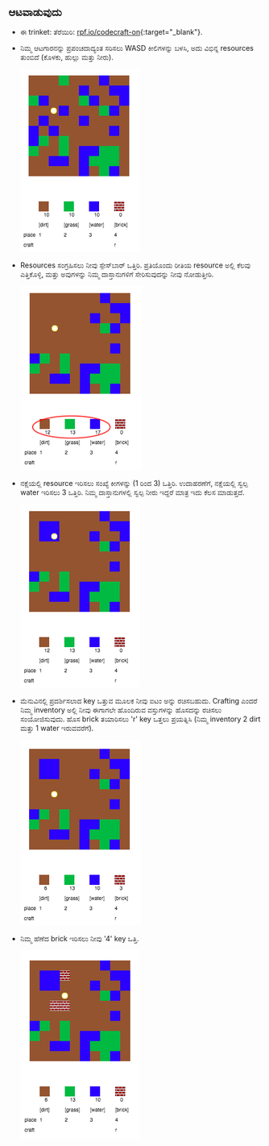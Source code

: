 ## ಆಟವಾಡುವುದು

+ ಈ trinket: ತೆರೆಯಿರಿ: [rpf.io/codecraft-on](https://rpf.io/codecraft-on){:target="_blank"}.

+ ನಿಮ್ಮ ಆಟಗಾರನನ್ನು ಪ್ರಪಂಚದಾದ್ಯಂತ ಸರಿಸಲು WASD ಕೀಲಿಗಳನ್ನು ಬಳಸಿ, ಅದು ವಿಭಿನ್ನ resources ತುಂಬಿದೆ (ಕೊಳಕು, ಹುಲ್ಲು ಮತ್ತು ನೀರು).
    
    ![screenshot](images/craft-move.png)

+ Resources ಸಂಗ್ರಹಿಸಲು ನೀವು ಸ್ಪೇಸ್‌ಬಾರ್ ಒತ್ತಿರಿ. ಪ್ರತಿಯೊಂದು ರೀತಿಯ resource ಅಲ್ಲಿ ಕೆಲವು ಎತ್ತಿಕೊಳ್ಳಿ, ಮತ್ತು ಅವುಗಳನ್ನು ನಿಮ್ಮ ದಾಸ್ತಾನುಗಳಿಗೆ ಸೇರಿಸುವುದನ್ನು ನೀವು ನೋಡುತ್ತೀರಿ.
    
    ![screenshot](images/craft-pickup.png)

+ ನಕ್ಷೆಯಲ್ಲಿ resource ಇರಿಸಲು ಸಂಖ್ಯೆ ಕೀಗಳನ್ನು (1 ರಿಂದ 3) ಒತ್ತಿರಿ. ಉದಾಹರಣೆಗೆ, ನಕ್ಷೆಯಲ್ಲಿ ಸ್ವಲ್ಪ water ಇರಿಸಲು 3 ಒತ್ತಿರಿ. ನಿಮ್ಮ ದಾಸ್ತಾನುಗಳಲ್ಲಿ ಸ್ವಲ್ಪ ನೀರು ಇದ್ದರೆ ಮಾತ್ರ ಇದು ಕೆಲಸ ಮಾಡುತ್ತದೆ.
    
    ![screenshot](images/craft-place-water.png)

+ ಮೆನುವಿನಲ್ಲಿ ಪ್ರದರ್ಶಿಸಲಾದ key ಒತ್ತುವ ಮೂಲಕ ನೀವು ಐಟಂ ಅನ್ನು ರಚಿಸಬಹುದು. Crafting ಎಂದರೆ ನಿಮ್ಮ inventory ಅಲ್ಲಿ ನೀವು ಈಗಾಗಲೇ ಹೊಂದಿರುವ ವಸ್ತುಗಳನ್ನು ಹೊಸದನ್ನು ರಚಿಸಲು ಸಂಯೋಜಿಸುವುದು. ಹೊಸ brick ತಯಾರಿಸಲು 'r' key ಒತ್ತಲು ಪ್ರಯತ್ನಿಸಿ (ನಿಮ್ಮ inventory 2 dirt ಮತ್ತು 1 water ಇರುವವರೆಗೆ).
    
    ![ಸ್ಕ್ರೀನ್‍ಶಾಟ್](images/craft-craft-brick.png)

+ ನಿಮ್ಮ ಹೆಣೆದ brick ಇರಿಸಲು ನೀವು '4' key ಒತ್ತಿ.
    
    ![ಸ್ಕ್ರೀನ್‍ಶಾಟ್](images/craft-place-brick.png)
